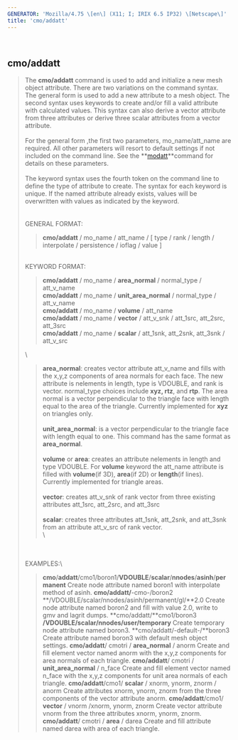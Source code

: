 ```yaml
---
GENERATOR: 'Mozilla/4.75 \[en\] (X11; I; IRIX 6.5 IP32) \[Netscape\]'
title: 'cmo/addatt'
---
```


 

cmo/addatt
----------

> The **cmo/addatt** command is used to add and initialize a new mesh
> object attribute. There are two variations on the command syntax. The
> general form is used to add a new attribute to a mesh object. The
> second syntax uses keywords to create and/or fill a valid attribute
> with calculated values. This syntax can also derive a vector attribute
> from three attributes or derive three scalar attributes from a vector
> attribute.\
> \
> For the general form ,the first two parameters, mo\_name/att\_name are
> required. All other parameters will resort to default settings if not
> included on the command line. See the
> **[modatt](cmo_modatt.md)**command for details on these parameters.\
> \
> The keyword syntax uses the fourth token on the command line to define
> the type of attribute to create. The syntax for each keyword is
> unique. If the named attribute already exists, values will be
> overwritten with values as indicated by the keyword.\
> \
> \
> GENERAL FORMAT:
>
> > **cmo/addatt** / mo\_name / att\_name / \[ type / rank / length /
> > interpolate / persistence / ioflag / value \]
>
> \
> KEYWORD FORMAT:
>
> > **cmo/addatt** / mo\_name / **area\_normal** / normal\_type /
> > att\_v\_name\
> > **cmo/addatt** / mo\_name / **unit\_area\_normal** / normal\_type /
> > att\_v\_name\
> > **cmo/addatt** / mo\_name / **volume** / att\_name\
> > **cmo/addatt** / mo\_name / **vector** / att\_v\_snk / att\_1src,
> > att\_2src, att\_3src\
> > **cmo/addatt** / mo\_name / **scalar** / att\_1snk, att\_2snk,
> > att\_3snk / att\_v\_src
>
> \
>
> > **area\_normal**: creates vector attribute att\_v\_name and fills
> > with the x,y,z components of area normals for each face. The new
> > attribute is nelements in length, type is VDOUBLE, and rank is
> > vector. normal\_type choices include **xyz, rtz**, and **rtp**. The
> > area normal is a vector perpendicular to the triangle face with
> > length equal to the area of the triangle. Currently implemented for
> > **xyz** on triangles only.\
> > \
> > **unit\_area\_normal**: is a vector perpendicular to the triangle
> > face with length equal to one. This command has the same format as
> > **area\_normal**.\
> > \
> > **volume** or **area**: creates an attribute nelements in length and
> > type VDOUBLE. For **volume** keyword the att\_name attribute is
> > filled with **volume**(if 3D), **area**(if 2D) or **length**(if
> > lines). Currently implemented for triangle areas.\
> > \
> > **vector**: creates att\_v\_snk of rank vector from three existing
> > attributes att\_1src, att\_2src, and att\_3src\
> > \
> > **scalar**: creates three attributes att\_1snk, att\_2snk, and
> > att\_3snk from an attribute att\_v\_src of rank vector.\
> > \
>
> \
> \
> EXAMPLES:\
>
> > **cmo**/**addatt**/cmo1/boron1/**VDOUBLE**/**scalar**/**nnodes**/**asinh**/**permanent**
> > Create node attribute named boron1 with interpolate method of asinh.
> > **cmo/addatt/**-cmo-/boron2
> > **/VDOUBLE/scalar/nnodes/asinh/permanent/gl/**2.0
> > Create node attribute named boron2 and fill with value 2.0, write to
> > gmv and lagrit dumps.
> > **cmo/addatt/**cmo1/boron3 **/VDOUBLE/scalar/nnodes/user/temporary**
> > Create temporary node attribute named boron3.
> > **cmo/addatt/-default-/**boron3
> > Create attribute named boron3 with default mesh object settings.
> > **cmo/addatt**/ cmotri / **area\_normal** / anorm
> > Create and fill element vector named anorm with the x,y,z components
> > for area normals of each triangle.
> > **cmo/addatt**/ cmotri / **unit\_area\_normal** / n\_face
> > Create and fill element vector named n\_face with the x,y,z
> > components for unit area normals of each triangle.
> > **cmo/addatt**/cmo1/ **scalar** / xnorm, ynorm, znorm / anorm
> > Create attributes xnorm, ynorm, znorm from the three components of
> > the vector attribute anorm.
> > **cmo/addatt**/cmo1/ **vector** / vnorm /xnorm, ynorm, znorm
> > Create vector attribute vnorm from the three attributes xnorm,
> > ynorm, znorm.
> > **cmo/addatt**/ cmotri / **area** / darea
> > Create and fill attribute named darea with area of each triangle.
